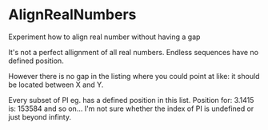 # AlignRealNumbers
Experiment how to align real number without having a gap 

It's not a perfect allignment of all real numbers.
Endless sequences have no defined position.

However there is no gap in the listing where you could point at like: it should be located between X and Y.

Every subset of PI eg. has a defined position in this list.  Position for: 3.1415 is: 153584 and so on...
I'm not sure whether the index of PI is undefined or just beyond infinty.
